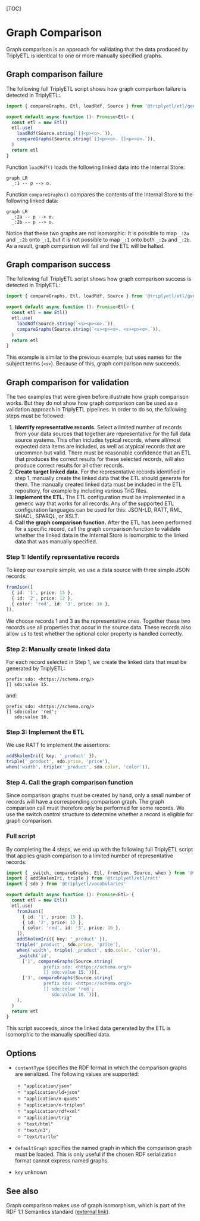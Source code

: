 [TOC]

# Graph Comparison

Graph comparison is an approach for validating that the data produced by TriplyETL is identical to one or more manually specified graphs.


## Graph comparison failure

The following full TriplyETL script shows how graph comparison failure is detected in TriplyETL:

```ts
import { compareGraphs, Etl, loadRdf, Source } from '@triplyetl/etl/generic'

export default async function (): Promise<Etl> {
  const etl = new Etl()
  etl.use(
    loadRdf(Source.string(`[]<p><o>.`)),
    compareGraphs(Source.string(`[]<p><o>. []<p><o>.`)),
  )
  return etl
}
```

Function `loadRdf()` loads the following linked data into the Internal Store:

```mermaid
graph LR
  _:1 -- p --> o.
```

Function `compareGraphs()` compares the contents of the Internal Store to the following linked data:

```mermaid
graph LR
  _:2a -- p --> o.
  _:2b -- p --> o.
```

Notice that these two graphs are not isomorphic: It is possible to map `_:2a` and `_:2b` onto `_:1`, but it is not possible to map `_:1` onto both `_:2a` and `_:2b`. As a result, graph comparison will fail and the ETL will be halted.



## Graph comparison success

The following full TriplyETL script shows how graph comparison success is detected in TriplyETL:

```ts
import { compareGraphs, Etl, loadRdf, Source } from '@triplyetl/etl/generic'

export default async function (): Promise<Etl> {
  const etl = new Etl()
  etl.use(
    loadRdf(Source.string(`<s><p><o>.`)),
    compareGraphs(Source.string(`<s><p><o>. <s><p><o>.`)),
  )
  return etl
}
```

This example is similar to the previous example, but uses names for the subject terms (`<s>`). Because of this, graph comparison now succeeds.



## Graph comparison for validation

The two examples that were given before illustrate how graph comparison works. But they do not show how graph comparison can be used as a validation approach in TriplyETL pipelines. In order to do so, the following steps must be followed:

1. **Identify representative records.** Select a limited number of records from your data sources that together are representative for the full data source systems. This often includes typical records, where all/most expected data items are included, as well as atypical records that are uncommon but valid. There must be reasonable confidence that an ETL that produces the correct results for these selected records, will also produce correct results for all other records.
2. **Create target linked data.** For the representative records identified in step 1, manually create the linked data that the ETL should generate for them. The manually created linked data must be included in the ETL repository, for example by including various TriG files.
3. **Implement the ETL.** The ETL configuration must be implemented in a generic way that works for all records. Any of the supported ETL configuration languages can be used for this: JSON-LD, RATT, RML, SHACL, SPARQL, or XSLT.
4. **Call the graph comparison function.** After the ETL has been performed for a specific record, call the graph comparison function to validate whether the linked data in the Internal Store is isomorphic to the linked data that was manually specified.

### Step 1: Identify representative records

To keep our example simple, we use a data source with three simple JSON records:

```ts
fromJson([
  { id: '1', price: 15 },
  { id: '2', price: 12 },
  { color: 'red', id: '3', price: 16 },
]),
```

We choose records 1 and 3 as the representative ones. Together these two records use all properties that occur in the source data. These records also allow us to test whether the optional color property is handled correctly.

### Step 2: Manually create linked data

For each record selected in Step 1, we create the linked data that must be generated by TriplyETL:

```turtle
prefix sdo: <https://schema.org/>
[] sdo:value 15.
```

and:

```turtle
prefix sdo: <https://schema.org/>
[] sdo:color 'red';
   sdo:value 16.
```

### Step 3: Implement the ETL

We use RATT to implement the assertions:

```ts
addSkolemIri({ key: '_product' }),
triple('_product', sdo.price, 'price'),
when('width', triple('_product', sdo.color, 'color')),
```

### Step 4. Call the graph comparison function

Since comparison graphs must be created by hand, only a small number of records will have a corresponding comparison graph. The graph comparison call must therefore only be performed for some records. We use the switch control structure to determine whether a record is eligible for graph comparison.

### Full script

By completing the 4 steps, we end up with the following full TriplyETL script that applies graph comparison to a limited number of representative records:

```ts
import { _switch, compareGraphs, Etl, fromJson, Source, when } from '@triplyetl/etl/generic'
import { addSkolemIri, triple } from '@triplyetl/etl/ratt'
import { sdo } from '@triplyetl/vocabularies'

export default async function (): Promise<Etl> {
  const etl = new Etl()
  etl.use(
    fromJson([
      { id: '1', price: 15 },
      { id: '2', price: 12 },
      { color: 'red', id: '3', price: 16 },
    ]),
    addSkolemIri({ key: '_product' }),
    triple('_product', sdo.price, 'price'),
    when('width', triple('_product', sdo.color, 'color')),
    _switch('id',
      ['1', compareGraphs(Source.string(`
              prefix sdo: <https://schema.org/>
              [] sdo:value 15.`))],
      ['3', compareGraphs(Source.string(`
              prefix sdo: <https://schema.org/>
              [] sdo:color 'red';
                 sdo:value 16.`))],
    ),
  )
  return etl
}
```

This script succeeds, since the linked data generated by the ETL is isomorphic to the manually specified data.

## Options

- `contentType` specifies the RDF format in which the comparison graphs are serialized. The following values are supported:

  - `"application/json"`
  - `"application/ld+json"`
  - `"application/n-quads"`
  - `"application/n-triples"`
  - `"application/rdf+xml"`
  - `"application/trig"`
  - `"text/html"`
  - `"text/n3";`
  - `"text/turtle"`

- `defaultGraph` specifies the named graph in which the comparison graph must be loaded. This is only useful if the chosen RDF serialization format cannot express named graphs.

- `key` unknown

## See also

Graph comparison makes use of graph isomorphism, which is part of the RDF 1.1 Semantics standard ([external link](https://www.w3.org/TR/rdf11-mt/)).

<!--
## A complete example

We use the following full TriplyETL script to explain the validation feature.  Do not be afraid by the length of the script; we will go through each part step-by-step.

```ts
import { compareGraphs, declarePrefix, Etl, fromJson,
         Source } from '@triplyetl/etl/generic'
import { iri, pairs } from '@triplyetl/etl/ratt'
import { qudt, rdf, unit } from '@triplyetl/vocabularies'

const base = declarePrefix('https://example.com/')
const prefix = {
  graph: declarePrefix(base('id/graph/')),
  skolem: declarePrefix(base('.well-known/genid/')),
}

export default async function (): Promise<Etl> {
  const etl = new Etl({ defaultGraph: prefix.graph('instances') })
  etl.use(
    fromJson([{ id: '1', height: 15 }]),
    pairs(iri(prefix.skolem, 'id'),
      [qudt.unit, unit.CentiM],
      [rdf.value, 'height'],
    ),
    compareGraphs(Source.file('product-1.trig')),
  )
  return etl
}
```

### Step 1: Identify representative records

Select a limited number of records from your data sources that together are representative for the full data source systems.

This often includes typical records where the expected data items are included, as well as atypical records that are 'outliers'.

There must be reasonable confidence that a TriplyETL pipeline that produces the correct results for these selected records is likely to produce correct results for all records.


### Step 2: Manually create linked data

Create an RDF file for every representative record.  The file must contain the linked data that should be generated for that specific record.  It is probably best to use the TriG format for this, but all RDF formats are supported.

For our example, we create a file called `product-1.trig` with the following content:

```turtle
prefix graph: <https://example.com/id/graph/>
prefix qudt: <http://qudt.org/schema/qudt/>
prefix rdf: <http://www.w3.org/1999/02/22-rdf-syntax-ns#>
prefix unit: <http://qudt.org/vocab/unit/>

graph:instances {
  []
    qudt:unit unit:CentiM;
    rdf:value 15.
}
```


### Step 3: Create the ETL

Write the TriplyETL configuration.  In our example we start with the prefix declarations:

```ts
const base = declarePrefix('https://example.com/')
const prefix = {
  graph: declarePrefix(base('id/graph/')),
  skolem: declarePrefix(base('.well-known/genid/')),
}
```

We use the following extractor:

```ts
fromJson([{ id: '1', height: 15 }]),
```

And we use the following assertions:

```ts
pairs(iri(prefix.skolem, 'id'),
  [qudt.unit, unit.CentiM],
  [rdf.value, 'height'],
),
```

### Step 4. Perform graph comparison

In our example, we only generate linked data for one record, so we can trivially compare the results for that one record with the manually created RDF that is stored in the local file:

```ts
compareGraphs(Source.file('product-1.trig')),
```

In more complex pipleines you may need to determine the local file based on the data.  For example, check whether the value for key `id` in the record corresponds to a local file called `product-ID.trig`.

If the generated graph differs in any meaningful way from the RDF stored in the local file, and error is emitted and the TriplyETL pipeline is interrupted.
-->
